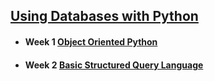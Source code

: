 ## [Using Databases with Python](https://www.coursera.org/learn/python-databases)

* #### Week 1 [Object Oriented Python](https://www.coursera.org/learn/python-databases/home/week/1)
* #### Week 2 [Basic Structured Query Language](https://www.coursera.org/learn/python-databases/home/week/2)
